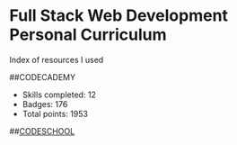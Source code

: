 # Full Stack Web Development Personal Curriculum
Index of resources I used

##CODECADEMY
- Skills completed: 12
- Badges: 176
- Total points: 1953

##[CODESCHOOL](https://github.com/SonyaMoisset/curriculum/blob/master/codeSchool.md)

